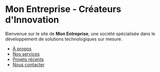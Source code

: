 # Mon Entreprise - Créateurs d'Innovation
Bienvenue sur le site de **Mon Entreprise**, une société spécialisée dans le développement de solutions technologiques sur mesure.

- [À propos](a-propos.md)
- [Nos services](services.md)
- [Projets récents](portfolio.md)
- [Nous contacter](contact.md)